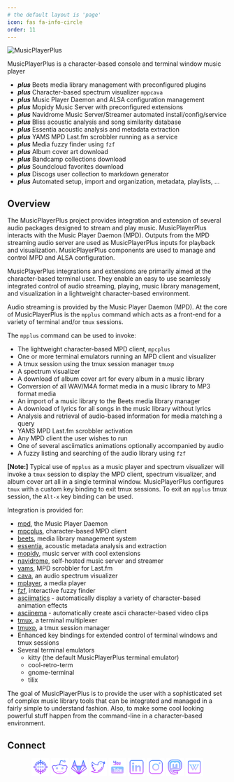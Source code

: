 ```yaml
---
# the default layout is 'page'
icon: fas fa-info-circle
order: 11
---
```


<div data-align="center">
  <img
    src="https://raw.githubusercontent.com/wiki/doctorfree/MusicPlayerPlus/img/musicplayerplus.png"
    style="width: 783px; height: 140px"
    alt="MusicPlayerPlus"
  />
</div>

MusicPlayerPlus is a character-based console and terminal window music player

- **_plus_** Beets media library management with preconfigured plugins
- **_plus_** Character-based spectrum visualizer `mppcava`
- **_plus_** Music Player Daemon and ALSA configuration management
- **_plus_** Mopidy Music Server with preconfigured extensions
- **_plus_** Navidrome Music Server/Streamer automated install/config/service
- **_plus_** Bliss acoustic analysis and song similarity database
- **_plus_** Essentia acoustic analysis and metadata extraction
- **_plus_** YAMS MPD Last.fm scrobbler running as a service
- **_plus_** Media fuzzy finder using `fzf`
- **_plus_** Album cover art download
- **_plus_** Bandcamp collections download
- **_plus_** Soundcloud favorites download
- **_plus_** Discogs user collection to markdown generator
- **_plus_** Automated setup, import and organization, metadata, playlists, ...

## Overview

The MusicPlayerPlus project provides integration and extension of several audio
packages designed to stream and play music. MusicPlayerPlus interacts with the
Music Player Daemon (MPD). Outputs from the MPD streaming audio server are used
as MusicPlayerPlus inputs for playback and visualization. MusicPlayerPlus
components are used to manage and control MPD and ALSA configuration.

MusicPlayerPlus integrations and extensions are primarily aimed at the
character-based terminal user. They enable an easy to use seamlessly
integrated control of audio streaming, playing, music library management,
and visualization in a lightweight character-based environment.

Audio streaming is provided by the Music Player Daemon (MPD).
At the core of MusicPlayerPlus is the `mpplus` command which acts as
a front-end for a variety of terminal and/or `tmux` sessions.

The `mpplus` command can be used to invoke:

- The lightweight character-based MPD client, `mpcplus`
- One or more terminal emulators running an MPD client and visualizer
- A tmux session using the tmux session manager `tmuxp`
- A spectrum visualizer
- A download of album cover art for every album in a music library
- Conversion of all WAV/M4A format media in a music library to MP3 format media
- An import of a music library to the Beets media library manager
- A download of lyrics for all songs in the music library without lyrics
- Analysis and retrieval of audio-based information for media matching a query
- YAMS MPD Last.fm scrobbler activation
- Any MPD client the user wishes to run
- One of several asciimatics animations optionally accompanied by audio
- A fuzzy listing and searching of the audio library using `fzf`

**[Note:]** Typical use of `mpplus` as a music player and spectrum visualizer
will invoke a `tmux` session to display the MPD client, spectrum visualizer, and
album cover art all in a single terminal window. MusicPlayerPlus configures
`tmux` with a custom key binding to exit tmux sessions. To exit an `mpplus`
tmux session, the `Alt-x` key binding can be used.

Integration is provided for:

- [mpd](https://www.musicpd.org/), the Music Player Daemon
- [mpcplus](https://github.com/doctorfree/mpcplus/README.md), character-based MPD client
- [beets](https://beets.io/), media library management system
- [essentia](https://github.com/doctorfree/mpplus-essentia/README.md), acoustic metadata analysis and extraction
- [mopidy](https://mopidy.com/), music server with cool extensions
- [navidrome](https://www.navidrome.org/), self-hosted music server and streamer
- [yams](https://github.com/Berulacks/yams/), MPD scrobbler for Last.fm
- [cava](https://github.com/karlstav/cava), an audio spectrum visualizer
- [mplayer](http://mplayerhq.hu/design7/info.html), a media player
- [fzf](https://github.com/junegunn/fzf), interactive fuzzy finder
- [asciimatics](https://github.com/peterbrittain/asciimatics) - automatically display a variety of character-based animation effects
- [asciinema](https://asciinema.org/) - automatically create ascii character-based video clips
- [tmux](https://github.com/tmux/tmux/wiki), a terminal multiplexer
- [tmuxp](https://github.com/tmux-python/tmuxp), a tmux session manager
- Enhanced key bindings for extended control of terminal windows and tmux sessions
- Several terminal emulators
  - kitty (the default MusicPlayerPlus terminal emulator)
  - cool-retro-term
  - gnome-terminal
  - tilix

The goal of MusicPlayerPlus is to provide the user with a sophisticated set
of complex music library tools that can be integrated and managed in a fairly
simple to understand fashion. Also, to make some cool looking powerful stuff
happen from the command-line in a character-based environment.

## Connect

<p align="center">
  <a href="https://ronrecord.com"><img
      style="height: 40px"
      alt="domain"
      src="https://raw.githubusercontent.com/doctorfree/doctorfree/master/icons/domain.png"
  /></a>
  <a href="https://www.reddit.com/user/No-Blackberry-3160">
    <img
      style="height: 40px"
      alt="reddit"
      src="https://raw.githubusercontent.com/doctorfree/doctorfree/master/icons/reddit.png"
  /></a>
  <a href="https://gitlab.com/doctorfree">
    <img
      style="height: 40px"
      alt="gitlab"
      src="https://raw.githubusercontent.com/doctorfree/doctorfree/master/icons/gitlab.png"
  /></a>
  <a href="https://twitter.com/ronrecord">
    <img
      style="height: 40px"
      alt="twitter"
      src="https://raw.githubusercontent.com/doctorfree/doctorfree/master/icons/twitter.png"
  /></a>
  <a href="https://youtube.com/c/doctorfree">
    <img
      style="height: 40px"
      alt="youtube"
      src="https://raw.githubusercontent.com/doctorfree/doctorfree/master/icons/youtube.png"
  /></a>
  <a href="https://linkedin.com/in/ronrecord">
    <img
      style="height: 40px"
      alt="linkedin"
      src="https://raw.githubusercontent.com/doctorfree/doctorfree/master/icons/linkedin.png"
  /></a>
  <a href="https://instagram.com/doctorfree">
    <img
      style="height: 40px"
      alt="instagram"
      src="https://raw.githubusercontent.com/doctorfree/doctorfree/master/icons/instagram.png"
  /></a>
  <a href="https://noc.social/@doctorwhen">
    <img
      style="height: 40px"
      alt="mastodon"
      src="https://raw.githubusercontent.com/doctorfree/doctorfree/master/icons/mastodon.png"
  /></a>
  <a href="https://en.wikipedia.org/wiki/User:Doctorfree">
    <img
      style="height: 40px"
      alt="wikipedia"
      src="https://raw.githubusercontent.com/doctorfree/doctorfree/master/icons/wikipedia.png"
  /></a>
</p>
